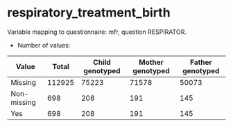 # respiratory_treatment_birth
Variable mapping to questionnaire: mfr, question RESPIRATOR.
- Number of values:

| Value | Total | Child genotyped | Mother genotyped | Father genotyped |
| ----- | ----- | --------------- | ---------------- | ---------------- |
| Missing | 112925 | 75223 | 71578 | 50073 |
| Non-missing | 698 | 208 | 191 | 145 |
| Yes | 698 | 208 | 191 |145 |



